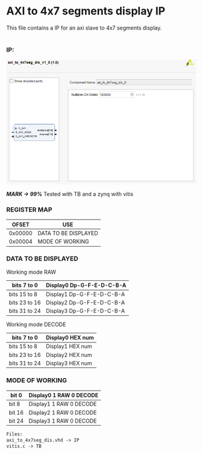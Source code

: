 # AXI to 4x7 segments display IP
This file contains a IP for an axi slave to 4x7 segments display.<br>
<br>

### IP:
![IP](IP.png)

***MARK -> 99%***
Tested with TB and a zynq with vitis

### REGISTER MAP
|    OFSET     | USE |
|--------------|--------------|
| 0x00000      | DATA TO BE DISPLAYED      |
| 0x00004      | MODE OF WORKING      |

### DATA TO BE DISPLAYED

Working mode RAW

| bits 7 to 0     | Display0 Dp-G-F-E-D-C-B-A|
|------------|---------------|
| bits 15 to 8    | Display1 Dp-G-F-E-D-C-B-A|
| bits 23 to 16   | Display2 Dp-G-F-E-D-C-B-A|
| bits 31 to 24   | Display3 Dp-G-F-E-D-C-B-A|

Working mode DECODE

| bits 7 to 0     | Display0 HEX num|
|------------|---------------|
| bits 15 to 8    | Display1 HEX num|
| bits 23 to 16   | Display2 HEX num|
| bits 31 to 24   | Display3 HEX num|

### MODE OF WORKING 

|bit 0    | Display0 1 RAW 0 DECODE|
|-----------------------|---------------|
|bit 8    | Display1 1 RAW 0 DECODE|
|bit 16   | Display2 1 RAW 0 DECODE|
|bit 24   | Display3 1 RAW 0 DECODE|

```
Files:
axi_to_4x7seg_dis.vhd -> IP
vitis.c -> TB
```

<br>
